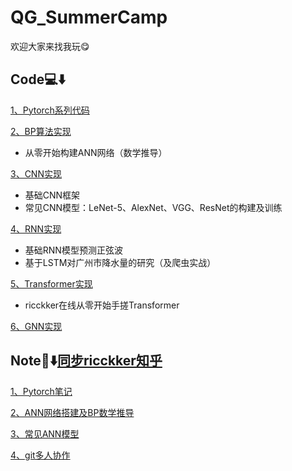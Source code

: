 # QG_SummerCamp
欢迎大家来找我玩😋

## Code💻⬇️

[1、Pytorch系列代码](./Code/01_Pytorch)

[2、BP算法实现](./Code/02_BP算法实现)

- 从零开始构建ANN网络（数学推导）

[3、CNN实现](./Code/03_CNN实现)

- 基础CNN框架
- 常见CNN模型：LeNet-5、AlexNet、VGG、ResNet的构建及训练

[4、RNN实现](./Code/04_RNN实现)

- 基础RNN模型预测正弦波
- 基于LSTM对广州市降水量的研究（及爬虫实战）

[5、Transformer实现](./Code/05_Transformer实现)

- ricckker在线从零开始手搓Transformer

[6、GNN实现](./Code/06_GNN实现)

## Note📒⬇️[同步ricckker知乎](https://www.zhihu.com/column/c_1885651761630527854)

[1、Pytorch笔记](./Note/Daily/0707_0708/Pytorch基础.md)

[2、ANN网络搭建及BP数学推导](./Note/Daily/0707_0708/BP算法实现.md)

[3、常见ANN模型](./Note/Daily/0707_0708/各类CNN.md)

[4、git多人协作](./Note/Daily/0709_0710/git多人协作.md)
